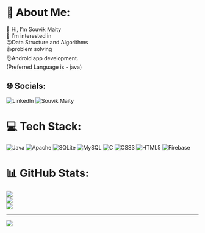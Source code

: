 # 💫 About Me:
👋 Hi, I’m Souvik Maity<br>👀 I’m interested in <br>😉Data Structure and Algorithms <br>👍problem solving<br>👌Android app development.<br>(Preferred Language is - java)


## 🌐 Socials:
![LinkedIn](https://img.shields.io/badge/LinkedIn-%230077B5.svg?logo=linkedin&logoColor=white) ![Souvik Maity](https://www.linkedin.com/in/souvik-maity-4b1504221/)

# 💻 Tech Stack:
![Java](https://img.shields.io/badge/java-%23ED8B00.svg?style=for-the-badge&logo=java&logoColor=white) ![Apache](https://img.shields.io/badge/apache-%23D42029.svg?style=for-the-badge&logo=apache&logoColor=white) ![SQLite](https://img.shields.io/badge/sqlite-%2307405e.svg?style=for-the-badge&logo=sqlite&logoColor=white) ![MySQL](https://img.shields.io/badge/mysql-%2300f.svg?style=for-the-badge&logo=mysql&logoColor=white) ![C](https://img.shields.io/badge/c-%2300599C.svg?style=for-the-badge&logo=c&logoColor=white) ![CSS3](https://img.shields.io/badge/css3-%231572B6.svg?style=for-the-badge&logo=css3&logoColor=white) ![HTML5](https://img.shields.io/badge/html5-%23E34F26.svg?style=for-the-badge&logo=html5&logoColor=white) ![Firebase](https://img.shields.io/badge/firebase-%23039BE5.svg?style=for-the-badge&logo=firebase)
# 📊 GitHub Stats:
![](https://github-readme-stats.vercel.app/api?username=souvik757&theme=nightowl&hide_border=false&include_all_commits=false&count_private=false)<br/>
![](https://github-readme-streak-stats.herokuapp.com/?user=souvik757&theme=nightowl&hide_border=false)<br/>
![](https://github-readme-stats.vercel.app/api/top-langs/?username=souvik757&theme=nightowl&hide_border=false&include_all_commits=false&count_private=false&layout=compact)

---
[![](https://visitcount.itsvg.in/api?id=souvik757&icon=5&color=7)](https://visitcount.itsvg.in)

<!-- Proudly created with GPRM ( https://gprm.itsvg.in ) -->

